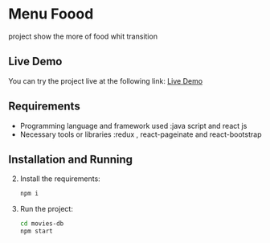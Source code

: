 # Menu Foood

project show the more of food whit transition

## Live Demo

You can try the project live at the following link:
[Live Demo](https://menu-food0.netlify.app/)

## Requirements

- Programming language and framework used :java script and react js
- Necessary tools or libraries :redux , react-pageinate and react-bootstrap

## Installation and Running


2. Install the requirements:
    ```sh
    npm i
    
    ```

2. Run the project:
    ```sh
    cd movies-db
    npm start
    ```



